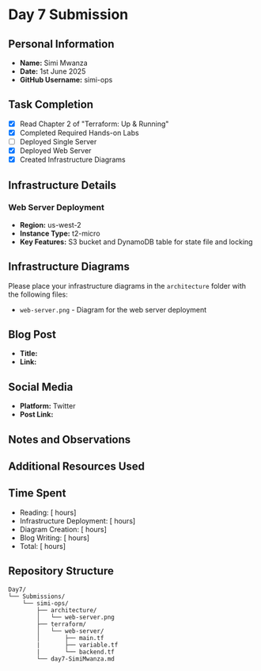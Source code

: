 # Day 7 Submission

## Personal Information
- **Name:** Simi Mwanza
- **Date:** 1st June 2025
- **GitHub Username:** simi-ops

## Task Completion
- [x] Read Chapter 2 of "Terraform: Up & Running"
- [x] Completed Required Hands-on Labs
- [ ] Deployed Single Server
- [x] Deployed Web Server
- [x] Created Infrastructure Diagrams

## Infrastructure Details

### Web Server Deployment
- **Region:** us-west-2
- **Instance Type:** t2-micro
- **Key Features:** S3 bucket and DynamoDB table for state file and locking

## Infrastructure Diagrams
Please place your infrastructure diagrams in the `architecture` folder with the following files:
- `web-server.png` - Diagram for the web server deployment

## Blog Post
- **Title:** 
- **Link:** 

## Social Media
- **Platform:** Twitter
- **Post Link:** 

## Notes and Observations


## Additional Resources Used


## Time Spent
- Reading: [ hours]
- Infrastructure Deployment: [ hours]
- Diagram Creation: [ hours]
- Blog Writing: [ hours]
- Total: [ hours]

## Repository Structure
```
Day7/
└── Submissions/
    └── simi-ops/
        ├── architecture/
        │   └── web-server.png
        ├── terraform/
        │   └── web-server/
        │       ├── main.tf
        |       ├── variable.tf
        |       └── backend.tf 
        └── day7-SimiMwanza.md
``` 




